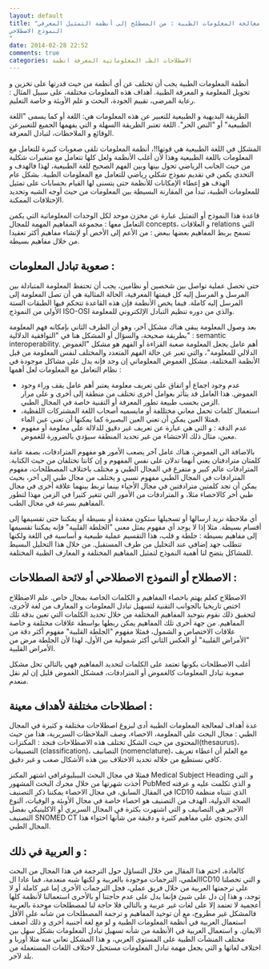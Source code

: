 ```yaml
---
layout: default
title: "معالجة المعلومات الطبية : من المصطلح إلى أنظمة التمثيل المعرفي: 
النموذج الاصطلاحي
"
date: 2014-02-28 22:52
comments: true
categories: الاصطلاحات الطب المعلوماتية المعرفة انظمة
---
```



أنظمة المعلومات الطبية يجب أن تختلف عن أي أنظمة من حيث قدرتها على تخزين و تحويل المعلومة و المعرفة الطبية. أهداف هذه المعلومات مختلفة، على سبيل المثال : رعاية المرضى، تقييم الجودة، البحث و علم الأوبئة و خاصة التعليم.

الطريقة البديهية و الطبيعية للتعبير عن هذه المعلومات هي: اللغة أو كما يسمى "اللغة الطبيعية" أو "النص الحر". اللغة تعتبر الطريقة االسهلة و التي يفهمها الجميع للتعبيرعن الوقائع و الملاحظات، لتبادل المعرفة.      

المشكل في اللغة الطبيعية هي قوتها!!، أنظمة المعلومات تلقى صعوبات كبيرة للتعامل مع المعلومات باللغة الطبيعية وهذا لأن أغلب الأنظمة ولعل كلها تتعامل مع متغيرات شكلية من حيث الجانب الرياضي تحول بينها وبين الفهم الصحيح للغة الطبيعية، لهذا فالهدف و التحدي يكمن في تقديم  نموذج شكلي رياضي للتعامل مع المعلومات الطبية.
بشكل عام الهدف هو إعطاء الإمكانات للأنظمة حتى يتسنى لها القيام بحسابات على تمثيل للمعلومات الطبية، تبدأ من المقارنة البسيطة بين المعلومات من حيث أوجه الشبه وتحديد الإختلافات الممكنة. 

<!-- more -->
قاعدة هذا النموذج أو التمثيل عبارة عن مخزن موحد لكل الوحدات المعلوماتية التي يكمن التعامل معها : مجموعة المفاهيم المهمة للمجال concepts، و العلاقات relations التي تسمح بربط المفاهيم بعضها ببعض : من الأعم إلى الأخص أو لإنشاء مفاهيم أكثر تعقيدا من خلال مفاهيم بسيطة.

صعوبة تبادل المعلومات :
------------------------------
 
حتى تحصل عملية تواصل بين شخصين أو نظامين، يجب أن تحتفظ المعلومة المتبادلة بين المرسل و المرسل إليه كل قيمتها المعرفية، الحالة المثالية هي أن تصل المعلومة إلى المرسل إليه كاملة. فيما يخص الأنظمة فإن هذه القاعدة تتحكم فيها الطبقات الستة الأولى من النموذج ISO-OSI والذي من دوره تنظيم التبادل الإلكتروني للمعلومة.

بعد وصول المعلومة يبقى هناك مشكل آخر، وهو أن الطرف الثاني بإمكانه فهم المعلومة بطريقة صحيحة، والسؤال أو المشكل هنا في "التوافقية الدلالية" : semantic interoperability.
أهم عامل يجعل المعلومة صعبة القراءة أو الفهم هو مشكل "الغموض الدلالي للمعلومة"، والتي تعبر عن حالة الفهم المتعدد والمختلف لنفس المعلومة  من قبل الأنظمة المختلفة، مشكل الغموض المعلوماتي إن وجد فإنه يدل على مشاكل موجودة في نظام التعامل مع المعلومات لعل أهمها : 
- عدم  وجود اجماع أو اتفاق على تعريف معلومة يعتبر أهم  عامل يقف وراء وجود الغموض. هذا العامل قد يتأثر بعوامل أخرى تختلف من منطقة إلى أخرى و على مرار الزمن بحسب طبيعة تطور المعرفة أو التقنية خاصة في المجال الطبي.
- استعمال كلمات تحمل معاني مختللفة أو مايسميه أصحاب اللغة المشتركات اللفظية، فمثلا العين يمكن أن تعني العين البصيرة كما يمكنها أن تعني عين الماء.
- عدم الدقة : و التي هي عبارة عن تعريف غير دقيق للدلالة على معلومة أو مفهوم معين، مثال ذلك الاحتشاء من غير تحديد المنطقة سيؤدي بالضرورة للغموض.

بالاضافة الى الغموض، هناك عامل آخر يصعب الأمور هو مفهوم المترادفات، بصفة عامة  كلمتان مترادفتان يعني أنهما تدلان على نفس المفهوم و إن كانتا تختلفان من حيث الكتابة. المترادفات عالم كبير و متفرع  في المجال الطبي و مختلف باختلاف المصطلحات، مفهوم المترادفات في المجال الطبي مفهوم نسبي و يختلف من مجال طبي إلى آخر، بحيث يمكن أن تجد كلمتين مترادفتين  في مجال الأحياء بينما تربط بينهما علاقة أخرى في مجال طبي أخر كالاحصاء مثلا، و المترادفات من الأمور التي تتغير كثيرا في الزمن مهذا لتطور المفاهيم بسرعة  في مجال الطب.

أي ملاحظة نريد ارسالها أو تسجيلها ستكون معقدة أو بسيطة أو يمكننا حتى تقسيمها إلى أقسام  بسيطة. مثلا إذا لا يوجد أي مفهوم يمثل معنى "الجلطة القلبية" فإنه يمكننا تقسيمها إلى مفاهيم بسيطة : جلطة و قلب، هذا التقسيم عملية طبيعية و أساسية في اللغة ولكنها تتطلب جهد إضافي عند التحليل من طرف المستقبل.
من خلال هذا التحليل البسيط للمشاكل يتضح  لنا أهمية النموذج لتمثيل المفاهيم المختلفة و المعارف الطبية المختلفة.
 


الاصطلاح أو النموذج الاصطلاحي أو لائحة الصطلاحات :
--------------------------------------------------


الاصطلاح كعلم يهتم باحصاء المفاهيم و الكلمات الخاصة بمجال خاص. علم الاصطلاح اختص تاريخيا بالجوانب التقنية  لتسهيل تبادل المعلومات و المعارف من لغة لأخرى، لتحقيق ذلك نقوم  بتوحبد المفاهيم المختلفة من خلال تحديد الكلمات التي تعين بدقة تلك  المفاهيم. من جهة أخرى تلك المفاهيم  يمكن ربطها بواسطة علاقات مختلفة و خاصة علاقات الاختصاص و الشمول، فمثلا مفهوم "الجلطة القلبية" مفهوم  أكثر دقة من "الأمراض القلبية" أو العكس الثاني أكثر شمولية من الأول، لهذا لأن الجلطة مرض من الأمراض القلبية.

أغلب الاصطلحات بكونها تعتمد على الكلمات لتحديد المفاهيم فهي بالتالي تحل مشكل صعوبة تبادل المعلومات كالغموض أو المترادفات، فمشكل الغموض قليل إن لم نقل منعدم.

اصطلاحات مختلفة لأهداف معينة  :
-------------------------------------


عدة أهداف لمعالجة المعلومات الطبية أدى لبزوغ اصطلاحات مختلفة و كثيرة في المجال الطبي : مجال البحث على المعلومة، الاحصاء، وصف الملاحظات السريرية، هذا من حيث المحتوى من حيث الشكل تختلف هذه الاصطلاحات فنجد : المكنزات(thesaurus)، التصنيفات (classification)، التصانيف (nomenclature)، مع العلم أن اعطاء تعريف كافي نستطيع من خلاله تحديد الاختلاف بين هذه الأشكال صعب و غير دقيق.

فمثلا في مجال البحث البيبليوغرافي اشتهر المكنز Medical Subject Heading و التي أخذت شهرتها من خلال محرك  البحث المشهور PubMed و الذي تكلمت عليه و عرفته في المقال السابق، في مجال الاحصاء يمكننا ذكر التصنيف ICD10 الذي تتبناه  منظمة  الصحة الدولية، الهدف من التصنيف هو احصاء خاصة في مجال الأوبئة و الوفيات، النوع الآخير هي التصانيف و التي اشتهرت بكثرة في المجال السريري أو الاكلينيكي بفضل التصنيف SNOMED CT الذي يحتوي على مفاهيم كثيرة  و دقيقة من شأنها احتواء هذا المجال الطبي.

و العربية في ذلك :
--------------------

كالعادة، اختم هذا المقال من خلال التساؤل حول الترجمة في هذا المجال من البحث العلمي، الترجمات موجودة بالعربية و لكنها شبه  منعدمة، فما عادا الICD10 و التي تحصلنا على ترجمتها العربية من خلال فريق عملي، فجل الترجمات الأخرى إما غير كاملة أو لا توجد، و هذا إن دل على شيئ فإنما يدل على عدم حاجتنا أو بالأحرى استعمالنا لأنظمة كلها أعجمية لا تعتمد إلا على لغات غير عربية  و بالتالي فلا حاجة لنا لمصطلحات موحدة بالعربية فالمشكل غير مطروح، مع أن توحيد المفاهيم و ترجمة المصطلحات من شأنه على الأقل استعمال العربية في أنظمة  المعلومات الطبية و لو مع لغة  أجنبية أخرى و ذلك أضعف الايمان.
و استعمال العربية في الأنظمة  من شأنه تسهيل تبادل المعلومات بشكل سهل بين مختلف المنشآت الطبية على المستوى العربي، و هذا المشكل تعاني منه مثلا أوربا و اختلاف لغاتها و التي يجعل مهمة  تبادل المعلومات مستحيل لاختلاف اللغات المستعملة من بلد لآخر.

